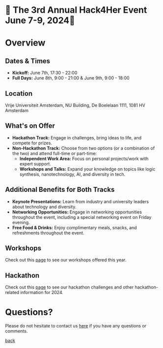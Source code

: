 
# 🌟 The 3rd Annual Hack4Her Event June 7-9, 2024🌟

# Overview

## Dates & Times

- **Kickoff:** June 7th, 17:30 - 22:00
- **Full Days:** June 8th, 9:00 - 21:00 & June 9th, 9:00 - 18:00

## Location
Vrije Universiteit Amsterdam, NU Building, De Boelelaan 1111, 1081 HV Amsterdam

## What's on Offer
- **Hackathon Track:** Engage in challenges, bring ideas to life, and compete for prizes. 
- **Non-Hackathon Track:** Choose from two options (or a combination of the two) and attend full-time or part-time:
  - **Independent Work Area:** Focus on personal projects/work with expert support. 
  - **Workshops and Talks:** Expand your knowledge on topics like logic synthesis, nanotechnology, AI, and diversity in tech.

## Additional Benefits for Both Tracks
- **Keynote Presentations:** Learn from industry and university leaders about technology and diversity.
- **Networking Opportunities:** Engage in networking opportunities throughout the event, including a special networking event on Friday evening. 
- **Free Food & Drinks:** Enjoy complimentary meals, snacks, and refreshments throughout the event.


## Workshops
Check out this [page](/2024_workshops.html) to see our workshops offered this year.


## Hackathon
Check out this [page](/2024_challenges.html) to see our hackathon challenges and other hackathon-related information for 2024.

# Questions?
Please do not hesitate to contact us [here](mailto:hack4her2024@gmail.com) if you have any questions or comments. 

[back](./)
